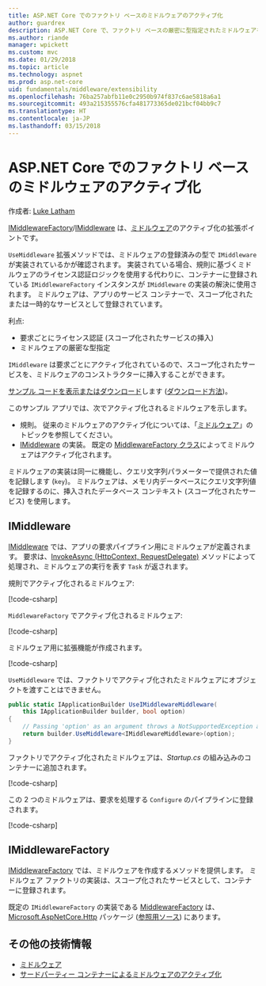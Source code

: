 ```yaml
---
title: ASP.NET Core でのファクトリ ベースのミドルウェアのアクティブ化
author: guardrex
description: ASP.NET Core で、ファクトリ ベースの厳密に型指定されたミドルウェアをアクティブ化する方法を説明します。
ms.author: riande
manager: wpickett
ms.custom: mvc
ms.date: 01/29/2018
ms.topic: article
ms.technology: aspnet
ms.prod: asp.net-core
uid: fundamentals/middleware/extensibility
ms.openlocfilehash: 76ba257abfb11e0c2950b974f837c6ae5818a6a1
ms.sourcegitcommit: 493a215355576cfa481773365de021bcf04bb9c7
ms.translationtype: HT
ms.contentlocale: ja-JP
ms.lasthandoff: 03/15/2018
---
```

# <a name="factory-based-middleware-activation-in-aspnet-core"></a>ASP.NET Core でのファクトリ ベースのミドルウェアのアクティブ化

作成者: [Luke Latham](https://github.com/guardrex)

[IMiddlewareFactory](/dotnet/api/microsoft.aspnetcore.http.imiddlewarefactory)/[IMiddleware](/dotnet/api/microsoft.aspnetcore.http.imiddleware) は、[ミドルウェア](xref:fundamentals/middleware/index)のアクティブ化の拡張ポイントです。

`UseMiddleware` 拡張メソッドでは、ミドルウェアの登録済みの型で `IMiddleware` が実装されているかが確認されます。 実装されている場合、規則に基づくミドルウェアのライセンス認証ロジックを使用する代わりに、コンテナーに登録されている `IMiddlewareFactory` インスタンスが `IMiddleware` の実装の解決に使用されます。 ミドルウェアは、アプリのサービス コンテナーで、スコープ化されたまたは一時的なサービスとして登録されています。

利点:

* 要求ごとにライセンス認証 (スコープ化されたサービスの挿入)
* ミドルウェアの厳密な型指定

`IMiddleware` は要求ごとにアクティブ化されているので、スコープ化されたサービスを、ミドルウェアのコンストラクターに挿入することができます。

[サンプル コードを表示またはダウンロード](https://github.com/aspnet/Docs/tree/master/aspnetcore/fundamentals/middleware/extensibility/sample)します ([ダウンロード方法](xref:tutorials/index#how-to-download-a-sample))。

このサンプル アプリでは、次でアクティブ化されるミドルウェアを示します。

* 規則。 従来のミドルウェアのアクティブ化については、「[ミドルウェア](xref:fundamentals/middleware/index)」のトピックを参照してください。
* [IMiddleware](/dotnet/api/microsoft.aspnetcore.http.imiddleware) の実装。 既定の [MiddlewareFactory クラス](/dotnet/api/microsoft.aspnetcore.http.middlewarefactory)によってミドルウェアはアクティブ化されます。

ミドルウェアの実装は同一に機能し、クエリ文字列パラメーターで提供された値を記録します (`key`)。 ミドルウェアは、メモリ内データベースにクエリ文字列値を記録するのに、挿入されたデータベース コンテキスト (スコープ化されたサービス) を使用します。

## <a name="imiddleware"></a>IMiddleware

[IMiddleware](/dotnet/api/microsoft.aspnetcore.http.imiddleware) では、アプリの要求パイプライン用にミドルウェアが定義されます。 要求は、[InvokeAsync (HttpContext, RequestDelegate)](/dotnet/api/microsoft.aspnetcore.http.imiddleware.invokeasync#Microsoft_AspNetCore_Http_IMiddleware_InvokeAsync_Microsoft_AspNetCore_Http_HttpContext_Microsoft_AspNetCore_Http_RequestDelegate_) メソッドによって処理され、ミドルウェアの実行を表す `Task` が返されます。

規則でアクティブ化されるミドルウェア:

[!code-csharp[](extensibility/sample/Middleware/ConventionalMiddleware.cs?name=snippet1)]

`MiddlewareFactory` でアクティブ化されるミドルウェア:

[!code-csharp[](extensibility/sample/Middleware/IMiddlewareMiddleware.cs?name=snippet1)]

ミドルウェア用に拡張機能が作成されます。

[!code-csharp[](extensibility/sample/Middleware/MiddlewareExtensions.cs?name=snippet1)]

`UseMiddleware` では、ファクトリでアクティブ化されたミドルウェアにオブジェクトを渡すことはできません。

```csharp
public static IApplicationBuilder UseIMiddlewareMiddleware(
    this IApplicationBuilder builder, bool option)
{
    // Passing 'option' as an argument throws a NotSupportedException at runtime.
    return builder.UseMiddleware<IMiddlewareMiddleware>(option);
}
```

ファクトリでアクティブ化されたミドルウェアは、*Startup.cs* の組み込みのコンテナーに追加されます。

[!code-csharp[](extensibility/sample/Startup.cs?name=snippet1&highlight=6)]

この 2 つのミドルウェアは、要求を処理する `Configure` のパイプラインに登録されます。

[!code-csharp[](extensibility/sample/Startup.cs?name=snippet2&highlight=12-13)]

## <a name="imiddlewarefactory"></a>IMiddlewareFactory

[IMiddlewareFactory](/dotnet/api/microsoft.aspnetcore.http.imiddlewarefactory) では、ミドルウェアを作成するメソッドを提供します。 ミドルウェア ファクトリの実装は、スコープ化されたサービスとして、コンテナーに登録されます。

既定の `IMiddlewareFactory` の実装である [MiddlewareFactory](/dotnet/api/microsoft.aspnetcore.http.middlewarefactory) は、[Microsoft.AspNetCore.Http](https://www.nuget.org/packages/Microsoft.AspNetCore.Http/) パッケージ ([参照用ソース](https://github.com/aspnet/HttpAbstractions/blob/release/2.0/src/Microsoft.AspNetCore.Http/MiddlewareFactory.cs)) にあります。

## <a name="additional-resources"></a>その他の技術情報

* [ミドルウェア](xref:fundamentals/middleware/index)
* [サードパーティー コンテナーによるミドルウェアのアクティブ化](xref:fundamentals/middleware/extensibility-third-party-container)
